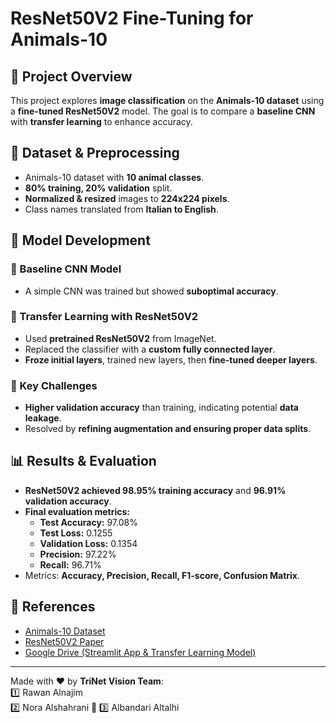 # ResNet50V2 Fine-Tuning for Animals-10

## 📌 Project Overview
This project explores **image classification** on the **Animals-10 dataset** using a **fine-tuned ResNet50V2** model. The goal is to compare a **baseline CNN** with **transfer learning** to enhance accuracy.

## 📂 Dataset & Preprocessing
- Animals-10 dataset with **10 animal classes**.
- **80% training, 20% validation** split.
- **Normalized & resized** images to **224x224 pixels**.
- Class names translated from **Italian to English**.

## 🎯 Model Development
### 🔹 Baseline CNN Model
- A simple CNN was trained but showed **suboptimal accuracy**.

### 🔹 Transfer Learning with ResNet50V2
- Used **pretrained ResNet50V2** from ImageNet.
- Replaced the classifier with a **custom fully connected layer**.
- **Froze initial layers**, trained new layers, then **fine-tuned deeper layers**.

### 🔹 Key Challenges
- **Higher validation accuracy** than training, indicating potential **data leakage**.
- Resolved by **refining augmentation and ensuring proper data splits**.

## 📊 Results & Evaluation
- **ResNet50V2 achieved 98.95% training accuracy** and **96.91% validation accuracy**.
- **Final evaluation metrics:**
  - **Test Accuracy:** 97.08%
  - **Test Loss:** 0.1255
  - **Validation Loss:** 0.1354
  - **Precision:** 97.22%
  - **Recall:** 96.71%
- Metrics: **Accuracy, Precision, Recall, F1-score, Confusion Matrix**.



## 📎 References
- [Animals-10 Dataset](https://www.kaggle.com/datasets)
- [ResNet50V2 Paper](https://arxiv.org/pdf/1603.05027.pdf)
- [Google Drive (Streamlit App & Transfer Learning Model)](https://drive.google.com/drive/folders/1dZ38ZjVkVjz5UbF1HMFOcl90fwzTT2Ou?usp=drive_link)



---
Made with ❤️ by **TriNet Vision Team**:  
1️⃣ Rawan Alnajim  
2️⃣ Nora Alshahrani  🚀
3️⃣ Albandari Altalhi 







